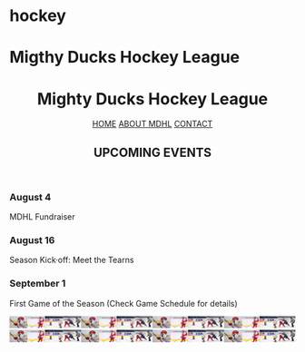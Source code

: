 # hockey
# Migthy Ducks Hockey League

<!DOCTYPE html>
<html lang="en">
<head>
    <meta charset="UTF-8">
    <meta http-equiv="X-UA-Compatible" content="IE=edge">
    <meta name="viewport" content="width=device-width, initial-scale=1.0">
    <link rel="stylesheet" href="./styles/styles.css">
    <title>Mighty Ducks Hockey League - Home</title>
</head>
<body class="flex orange">
    <header class="flex">
        <h1 class="flex jCenter totalWidth">Mighty Ducks Hockey League</h1>
        <nav class="flex jSpaceBe totalWidth">
            <a href="#" class="flex aCenter jCenter orangeTr">HOME</a>
            <a href="about.html" class="flex aCenter jCenter orangeTr">ABOUT MDHL</a>
            <a href="contact.html" class="flex aCenter jCenter orangeTr">CONTACT</a>
        </nav>
        <h2 class="flex aCenter jCenter totalWidth subtitle">UPCOMING EVENTS</h2>
    </header>
    <main>
        <article>
            <h3>August 4</h3>
            <p>MDHL Fundraiser</p>
        </article>
        <article>
            <h3>August 16</h3>
            <p>Season Kick·off: Meet the Tearns</p>
        </article>
        <article>
            <h3>September 1</h3>
            <p>First Game of the Season (Check Game Schedule for details)</p>
        </article>
    </main>
    <footer class="totalWidth flex jCenter">
        <img src="./files/tiraHockey.png" alt="hockey">
        <img src="./files/tiraHockey.png" alt="hockey">
    </footer>
</body>
</html>